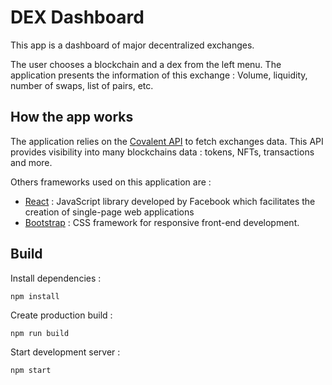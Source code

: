 # DEX Dashboard

This app is a dashboard of major decentralized exchanges.

The user chooses a blockchain and a dex from the left menu.
The application presents the information of this exchange : Volume, liquidity, number of swaps, list of pairs, etc.

## How the app works

The application relies on the [Covalent API](https://www.covalenthq.com) to fetch exchanges data. This API provides visibility into many blockchains data : tokens, NFTs, transactions and more.

Others frameworks used on this application are :
* [React](https://reactjs.org/) : JavaScript library developed by Facebook which facilitates the creation of single-page web applications 
* [Bootstrap](https://getbootstrap.com/) :  CSS framework for responsive front-end development.

## Build

Install dependencies :
```
npm install
```

Create production build :
```
npm run build
```

Start development server :
```
npm start
```